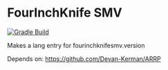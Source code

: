 # FourInchKnife SMV
[![Gradle Build](https://github.com/FourInchKnife/Minecraft-Server-Version-Mod/actions/workflows/build.yml/badge.svg)](https://github.com/FourInchKnife/Minecraft-Server-Version-Mod/actions/workflows/build.yml)

Makes a lang entry for fourinchknifesmv.version

Depends on: https://github.com/Devan-Kerman/ARRP
